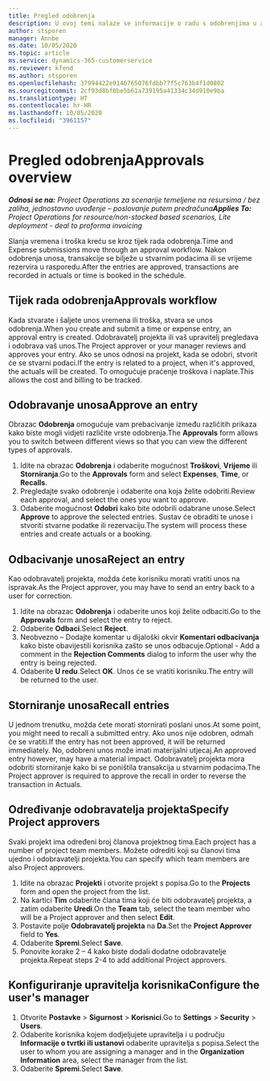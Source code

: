 ```yaml
---
title: Pregled odobrenja
description: U ovoj temi nalaze se informacije o radu s odobrenjima u aplikaciji Project Operations.
author: stsporen
manager: Annbe
ms.date: 10/05/2020
ms.topic: article
ms.service: dynamics-365-customerservice
ms.reviewer: kfend
ms.author: stsporen
ms.openlocfilehash: 37994422e9146765076fdbb77f5c763b4f1d0802
ms.sourcegitcommit: 2cf93d8bf0be5b61a739195a41334c34d910e9ba
ms.translationtype: HT
ms.contentlocale: hr-HR
ms.lasthandoff: 10/05/2020
ms.locfileid: "3961157"
---
```

# <a name="approvals-overview"></a><span data-ttu-id="8bd1c-103">Pregled odobrenja</span><span class="sxs-lookup"><span data-stu-id="8bd1c-103">Approvals overview</span></span>

<span data-ttu-id="8bd1c-104">_**Odnosi se na:** Project Operations za scenarije temeljene na resursima / bez zaliha, jednostavno uvođenje – poslovanje putem predračuna_</span><span class="sxs-lookup"><span data-stu-id="8bd1c-104">_**Applies To:** Project Operations for resource/non-stocked based scenarios, Lite deployment - deal to proforma invoicing_</span></span>

<span data-ttu-id="8bd1c-105">Slanja vremena i troška kreću se kroz tijek rada odobrenja.</span><span class="sxs-lookup"><span data-stu-id="8bd1c-105">Time and Expense submissions move through an approval workflow.</span></span> <span data-ttu-id="8bd1c-106">Nakon odobrenja unosa, transakcije se bilježe u stvarnim podacima ili se vrijeme rezervira u rasporedu.</span><span class="sxs-lookup"><span data-stu-id="8bd1c-106">After the entries are approved, transactions are recorded in actuals or time is booked in the schedule.</span></span>

## <a name="approvals-workflow"></a><span data-ttu-id="8bd1c-107">Tijek rada odobrenja</span><span class="sxs-lookup"><span data-stu-id="8bd1c-107">Approvals workflow</span></span>
<span data-ttu-id="8bd1c-108">Kada stvarate i šaljete unos vremena ili troška, stvara se unos odobrenja.</span><span class="sxs-lookup"><span data-stu-id="8bd1c-108">When you create and submit a time or expense entry, an approval entry is created.</span></span> <span data-ttu-id="8bd1c-109">Odobravatelj projekta ili vaš upravitelj pregledava i odobrava vaš unos.</span><span class="sxs-lookup"><span data-stu-id="8bd1c-109">The Project approver or your manager reviews and approves your entry.</span></span> <span data-ttu-id="8bd1c-110">Ako se unos odnosi na projekt, kada se odobri, stvorit će se stvarni podaci.</span><span class="sxs-lookup"><span data-stu-id="8bd1c-110">If the entry is related to a project, when it's approved, the actuals will be created.</span></span> <span data-ttu-id="8bd1c-111">To omogućuje praćenje troškova i naplate.</span><span class="sxs-lookup"><span data-stu-id="8bd1c-111">This allows the cost and billing to be tracked.</span></span> 

## <a name="approve-an-entry"></a><span data-ttu-id="8bd1c-112">Odobravanje unosa</span><span class="sxs-lookup"><span data-stu-id="8bd1c-112">Approve an entry</span></span>
<span data-ttu-id="8bd1c-113">Obrazac **Odobrenja** omogućuje vam prebacivanje između različitih prikaza kako biste mogli vidjeti različite vrste odobrenja.</span><span class="sxs-lookup"><span data-stu-id="8bd1c-113">The **Approvals** form allows you to switch between different views so that you can view the different types of approvals.</span></span>
  
1. <span data-ttu-id="8bd1c-114">Idite na obrazac **Odobrenja** i odaberite mogućnost **Troškovi**, **Vrijeme** ili **Storniranja**.</span><span class="sxs-lookup"><span data-stu-id="8bd1c-114">Go to the **Approvals** form and select **Expenses**, **Time**, or **Recalls**.</span></span>
2. <span data-ttu-id="8bd1c-115">Pregledajte svako odobrenje i odaberite ona koja želite odobriti.</span><span class="sxs-lookup"><span data-stu-id="8bd1c-115">Review each approval, and select the ones you want to approve.</span></span>
3. <span data-ttu-id="8bd1c-116">Odaberite mogućnost **Odobri** kako bite odobrili odabrane unose.</span><span class="sxs-lookup"><span data-stu-id="8bd1c-116">Select **Approve** to approve the selected entries.</span></span>
<span data-ttu-id="8bd1c-117">Sustav će obraditi te unose i stvoriti stvarne podatke ili rezervaciju.</span><span class="sxs-lookup"><span data-stu-id="8bd1c-117">The system will process these entries and create actuals or a booking.</span></span>

## <a name="reject-an-entry"></a><span data-ttu-id="8bd1c-118">Odbacivanje unosa</span><span class="sxs-lookup"><span data-stu-id="8bd1c-118">Reject an entry</span></span>
<span data-ttu-id="8bd1c-119">Kao odobravatelj projekta, možda ćete korisniku morati vratiti unos na ispravak.</span><span class="sxs-lookup"><span data-stu-id="8bd1c-119">As the Project approver, you may have to send an entry back to a user for correction.</span></span>
  
1. <span data-ttu-id="8bd1c-120">Idite na obrazac **Odobrenja** i odaberite unos koji želite odbaciti.</span><span class="sxs-lookup"><span data-stu-id="8bd1c-120">Go to the **Approvals** form and select the entry to reject.</span></span> 
2. <span data-ttu-id="8bd1c-121">Odaberite **Odbaci**.</span><span class="sxs-lookup"><span data-stu-id="8bd1c-121">Select **Reject**.</span></span>
3. <span data-ttu-id="8bd1c-122">Neobvezno – Dodajte komentar u dijaloški okvir **Komentari odbacivanja** kako biste obavijestili korisnika zašto se unos odbacuje.</span><span class="sxs-lookup"><span data-stu-id="8bd1c-122">Optional - Add a comment in the **Rejection Comments** dialog to inform the user why the entry is being rejected.</span></span>
4. <span data-ttu-id="8bd1c-123">Odaberite **U redu**.</span><span class="sxs-lookup"><span data-stu-id="8bd1c-123">Select **OK**.</span></span> <span data-ttu-id="8bd1c-124">Unos će se vratiti korisniku.</span><span class="sxs-lookup"><span data-stu-id="8bd1c-124">The entry will be returned to the user.</span></span>
  
## <a name="recall-entries"></a><span data-ttu-id="8bd1c-125">Storniranje unosa</span><span class="sxs-lookup"><span data-stu-id="8bd1c-125">Recall entries</span></span>
<span data-ttu-id="8bd1c-126">U jednom trenutku, možda ćete morati stornirati poslani unos.</span><span class="sxs-lookup"><span data-stu-id="8bd1c-126">At some point, you might need to recall a submitted entry.</span></span> <span data-ttu-id="8bd1c-127">Ako unos nije odobren, odmah će se vratiti.</span><span class="sxs-lookup"><span data-stu-id="8bd1c-127">If the entry has not been approved, it will be returned immediately.</span></span> <span data-ttu-id="8bd1c-128">No, odobreni unos može imati materijalni utjecaj.</span><span class="sxs-lookup"><span data-stu-id="8bd1c-128">An approved entry however, may have a material impact.</span></span> <span data-ttu-id="8bd1c-129">Odobravatelj projekta mora odobriti storniranje kako bi se poništila transakcija u stvarnim podacima.</span><span class="sxs-lookup"><span data-stu-id="8bd1c-129">The Project approver is required to approve the recall in order to reverse the transaction in Actuals.</span></span>

## <a name="specify-project-approvers"></a><span data-ttu-id="8bd1c-130">Određivanje odobravatelja projekta</span><span class="sxs-lookup"><span data-stu-id="8bd1c-130">Specify Project approvers</span></span>
<span data-ttu-id="8bd1c-131">Svaki projekt ima određeni broj članova projektnog tima.</span><span class="sxs-lookup"><span data-stu-id="8bd1c-131">Each project has a number of project team members.</span></span> <span data-ttu-id="8bd1c-132">Možete odrediti koji su članovi tima ujedno i odobravatelji projekta.</span><span class="sxs-lookup"><span data-stu-id="8bd1c-132">You can specify which team members are also Project approvers.</span></span>

1. <span data-ttu-id="8bd1c-133">Idite na obrazac **Projekti** i otvorite projekt s popisa.</span><span class="sxs-lookup"><span data-stu-id="8bd1c-133">Go to the **Projects** form and open the project from the list.</span></span>
2. <span data-ttu-id="8bd1c-134">Na kartici **Tim** odaberite člana tima koji će biti odobravatelj projekta, a zatim odaberite **Uredi**.</span><span class="sxs-lookup"><span data-stu-id="8bd1c-134">On the **Team** tab, select the team member who will be a Project approver and then select **Edit**.</span></span>
3. <span data-ttu-id="8bd1c-135">Postavite polje **Odobravatelj projekta** na **Da**.</span><span class="sxs-lookup"><span data-stu-id="8bd1c-135">Set the **Project Approver** field to **Yes**.</span></span>
4. <span data-ttu-id="8bd1c-136">Odaberite **Spremi**.</span><span class="sxs-lookup"><span data-stu-id="8bd1c-136">Select **Save**.</span></span>
5. <span data-ttu-id="8bd1c-137">Ponovite korake 2 – 4 kako biste dodali dodatne odobravatelje projekta.</span><span class="sxs-lookup"><span data-stu-id="8bd1c-137">Repeat steps 2-4 to add additional Project approvers.</span></span>

## <a name="configure-the-users-manager"></a><span data-ttu-id="8bd1c-138">Konfiguriranje upravitelja korisnika</span><span class="sxs-lookup"><span data-stu-id="8bd1c-138">Configure the user's manager</span></span>

1. <span data-ttu-id="8bd1c-139">Otvorite **Postavke** > **Sigurnost** > **Korisnici**.</span><span class="sxs-lookup"><span data-stu-id="8bd1c-139">Go to **Settings** > **Security** > **Users**.</span></span>
2. <span data-ttu-id="8bd1c-140">Odaberite korisnika kojem dodjeljujete upravitelja i u području **Informacije o tvrtki ili ustanovi** odaberite upravitelja s popisa.</span><span class="sxs-lookup"><span data-stu-id="8bd1c-140">Select the user to whom you are assigning a manager and in the **Organization Information** area, select the manager from the list.</span></span> 
3. <span data-ttu-id="8bd1c-141">Odaberite **Spremi**.</span><span class="sxs-lookup"><span data-stu-id="8bd1c-141">Select **Save**.</span></span>


